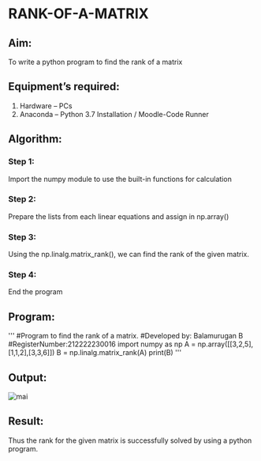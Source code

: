 # RANK-OF-A-MATRIX
## Aim:
To write a python program to find the rank of a matrix
## Equipment’s required:
1. 	Hardware – PCs
2. 	Anaconda – Python 3.7 Installation / Moodle-Code Runner
## Algorithm:
### Step 1: 
Import the numpy module to use the built-in functions for calculation
### Step 2:
Prepare the lists from each linear equations and assign in np.array()
### Step 3: 
Using the np.linalg.matrix_rank(), we can find the rank of the given matrix.
### Step 4:
End the program
## Program:
'''
#Program to find the rank of a matrix.
#Developed by: Balamurugan B
#RegisterNumber:212222230016
import numpy as np
A = np.array([[3,2,5],[1,1,2],[3,3,6]])
B = np.linalg.matrix_rank(A)
print(B)
'''
## Output:
![mai](https://github.com/BALA291/RANK-OF-A-MATRIX/assets/120717501/3c61f368-c58a-4b97-8f88-82ed12530cce)

## Result:
Thus the rank for the given matrix is successfully solved by  using a python program.

